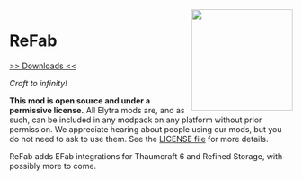 <img src="https://unascribed.com/f/a231ace4_trumpet.png" align="right" width="180px"/>

# ReFab

[>> Downloads <<](https://github.com/elytra/ReFab/releases)

*Craft to infinity!*

**This mod is open source and under a permissive license.** All Elytra mods are,
and as such, can be included in any modpack on any platform without prior
permission. We appreciate hearing about people using our mods, but you do not
need to ask to use them. See the [LICENSE file](LICENSE) for more details.

ReFab adds EFab integrations for Thaumcraft 6 and Refined Storage, with possibly more to come.
